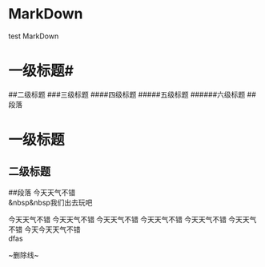 # MarkDown
test MarkDown  
# 一级标题#
##二级标题
###三级标题
####四级标题
#####五级标题
######六级标题
##段落

一级标题
===

二级标题
---

##段落
今天天气不错  
&nbsp&nbsp我们出去玩吧

今天天气不错  今天天气不错  今天天气不错  今天天气不错  今天天气不错  今天天气不错  今天今天天气不错    
dfas

~删除线~
